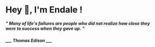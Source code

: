 <h1 title="head"> Hey 👋, I'm Endale !</h1>

**<h5><i>" Many of life's failures are people who did not realize how close they were to success when they gave up. "</i></h5>**

*<b>___ Thomas Edison ___</b>*
